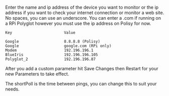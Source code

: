 Enter the name and ip address of the device you want to monitor or the ip address if you want to check your internet connection or monitor a web site. No spaces, you can use an underscore. You can enter a .com if running on a RPi Polyglot however you must use the ip address on Polisy for now.

    Key                       Value
    
    Google                    8.8.8.8 (Polisy)
    Google                    google.com (RPi only)
    Modem                     192.196.196.1
    BlueIris                  192.196.196.105
    Polyglot_2                192.196.196.87


After you add a custom parameter hit Save Changes then Restart for your new Parameters to take effect.

The shortPoll is the time between pings, you can change this to suit your needs.
